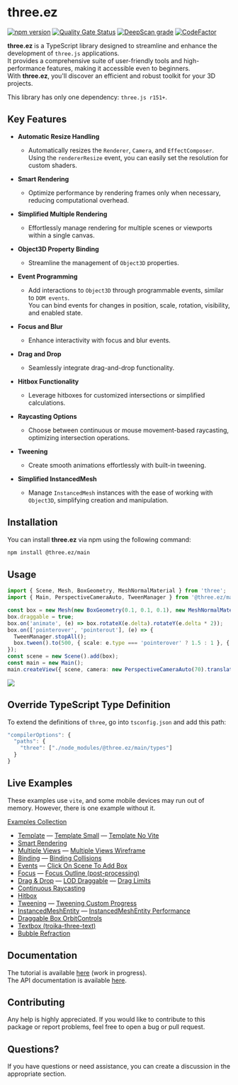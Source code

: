 # three.ez

[![npm version](https://badge.fury.io/js/@three.ez%2Fmain.svg)](https://badge.fury.io/js/@three.ez%2Fmain)
[![Quality Gate Status](https://sonarcloud.io/api/project_badges/measure?project=agargaro_three.ez&metric=alert_status)](https://sonarcloud.io/summary/new_code?id=agargaro_three.ez)
[![DeepScan grade](https://deepscan.io/api/teams/21196/projects/25445/branches/796375/badge/grade.svg)](https://deepscan.io/dashboard#view=project&tid=21196&pid=25445&bid=796375)
[![CodeFactor](https://www.codefactor.io/repository/github/agargaro/three.ez/badge)](https://www.codefactor.io/repository/github/agargaro/three.ez)

**three.ez** is a TypeScript library designed to streamline and enhance the development of `three.js` applications. <br /> 
It provides a comprehensive suite of user-friendly tools and high-performance features, making it accessible even to beginners. <br />
With **three.ez**, you'll discover an efficient and robust toolkit for your 3D projects.

This library has only one dependency: `three.js r151+`.

## Key Features

- **Automatic Resize Handling**
  - Automatically resizes the `Renderer`, `Camera`, and `EffectComposer`. <br />
  Using the `rendererResize` event, you can easily set the resolution for custom shaders.

- **Smart Rendering**
  - Optimize performance by rendering frames only when necessary, reducing computational overhead.

- **Simplified Multiple Rendering**
  - Effortlessly manage rendering for multiple scenes or viewports within a single canvas.

- **Object3D Property Binding**
  - Streamline the management of `Object3D` properties.

- **Event Programming**
  - Add interactions to `Object3D` through programmable events, similar to `DOM events`. <br />
  You can bind events for changes in position, scale, rotation, visibility, and enabled state.

- **Focus and Blur**
  - Enhance interactivity with focus and blur events.

- **Drag and Drop**
  - Seamlessly integrate drag-and-drop functionality.

- **Hitbox Functionality**
  - Leverage hitboxes for customized intersections or simplified calculations.

- **Raycasting Options**
  - Choose between continuous or mouse movement-based raycasting, optimizing intersection operations.

- **Tweening**
  - Create smooth animations effortlessly with built-in tweening.

- **Simplified InstancedMesh**
  - Manage `InstancedMesh` instances with the ease of working with `Object3D`, simplifying creation and manipulation.

## Installation

You can install **three.ez** via npm using the following command:

```bash
npm install @three.ez/main
```

## Usage

```typescript
import { Scene, Mesh, BoxGeometry, MeshNormalMaterial } from 'three';
import { Main, PerspectiveCameraAuto, TweenManager } from '@three.ez/main';

const box = new Mesh(new BoxGeometry(0.1, 0.1, 0.1), new MeshNormalMaterial());
box.draggable = true;
box.on('animate', (e) => box.rotateX(e.delta).rotateY(e.delta * 2));
box.on(['pointerover', 'pointerout'], (e) => {
  TweenManager.stopAll();
  box.tween().to(500, { scale: e.type === 'pointerover' ? 1.5 : 1 }, { easing: 'easeOutElastic' }).start();
});
const scene = new Scene().add(box);
const main = new Main();
main.createView({ scene, camera: new PerspectiveCameraAuto(70).translateZ(1) });
```
<a href='https://stackblitz.com/edit/three-ez-template-small?file=src%2Fmain.ts'>
  <img src='https://raw.githubusercontent.com/agargaro/three.ez/master/docs/static/img/demo.gif' />
</a>

## Override TypeScript Type Definition

To extend the definitions of `three`, go into `tsconfig.json` and add this path:

```javascript
"compilerOptions": {
  "paths": {
    "three": ["./node_modules/@three.ez/main/types"]
  }
}
```

## Live Examples

These examples use `vite`, and some mobile devices may run out of memory. However, there is one example without it.

[Examples Collection](https://stackblitz.com/@agargaro/collections/three-ez)

- [Template](https://stackblitz.com/edit/three-ez-template?file=src%2Fmain.ts)
— [Template Small](https://stackblitz.com/edit/three-ez-template-small?file=src%2Fmain.ts)
— [Template No Vite](https://stackblitz.com/edit/three-ez-template-no-vite?file=index.ts)
- [Smart Rendering](https://stackblitz.com/edit/three-ez-smart-rendering?file=src%2Fmain.ts)
- [Multiple Views](https://stackblitz.com/edit/three-ez-multiple-views?file=src%2Fmain.ts)
— [Multiple Views Wireframe](https://stackblitz.com/edit/three-ez-multiple-views-wireframe?file=src%2Fmain.ts)
- [Binding](https://stackblitz.com/edit/three-ez-binding?file=src%2Fmain.ts)
— [Binding Collisions](https://stackblitz.com/edit/three-ez-binding-collisions?file=src%2Fmain.ts)
- [Events](https://stackblitz.com/edit/three-ez-events?file=src%2Fmain.ts)
— [Click On Scene To Add Box](https://stackblitz.com/edit/three-ez-click-on-scene-to-add-box?file=src%2Fmain.ts)
- [Focus](https://stackblitz.com/edit/three-ez-focus?file=src%2Fmain.ts)
— [Focus Outline (post-processing)](https://stackblitz.com/edit/three-ez-focus-outline?file=src%2Fmain.ts)
- [Drag & Drop](https://stackblitz.com/edit/three-ez-drag-drop?file=src%2Fmain.ts)
— [LOD Draggable](https://stackblitz.com/edit/three-ez-lod-draggable?file=src%2Fmain.ts)
— [Drag Limits](https://stackblitz.com/edit/three-ez-drag-limits?file=src%2Fmain.ts)
- [Continuous Raycasting](https://stackblitz.com/edit/three-ez-continuous-raycasting?file=src%2Fmain.ts)
- [Hitbox](https://stackblitz.com/edit/three-ez-hitbox?file=src%2Fmain.ts)
- [Tweening](https://stackblitz.com/edit/three-ez-tweening?file=src%2Fmain.ts)
— [Tweening Custom Progress](https://stackblitz.com/edit/three-ez-tweening-custom-progress?file=src%2Fmain.ts)
- [InstancedMeshEntity](https://stackblitz.com/edit/three-ez-instancedmeshentity?file=src%2Fmain.ts)
— [InstancedMeshEntity Performance](https://stackblitz.com/edit/three-ez-instancedmeshentity-performance?file=src%2Fmain.ts)
- [Draggable Box OrbitControls](https://stackblitz.com/edit/three-ez-draggable-box-orbitcontrols?file=src%2Fmain.ts)
- [Textbox (troika-three-text)](https://stackblitz.com/edit/three-ez-textbox?file=src%2Fmain.ts)
- [Bubble Refraction](https://stackblitz.com/edit/three-ez-bubble-refraction?file=src%2Fmain.ts,src%2Ftext.ts,src%2Fparticles.ts,src%2Fbubble.ts,src%2FbubbleMaterial.ts,src%2Fscene.ts)

## Documentation

The tutorial is available [here](https://agargaro.github.io/three.ez/docs/tutorial) (work in progress). <br />
The API documentation is available [here](https://agargaro.github.io/three.ez/docs/api). 

## Contributing

Any help is highly appreciated. If you would like to contribute to this package or report problems, feel free to open a bug or pull request.

## Questions?

If you have questions or need assistance, you can create a discussion in the appropriate section.
